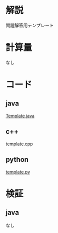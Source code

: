 # 解説

問題解答用テンプレート

# 計算量

なし

# コード

## java

[Template.java](../lib/java/Template.java)

## c++

[template.cpp](../lib/cpp/template.cpp)

## python

[template.py](../lib/python/template.py)

# 検証

## java

なし
